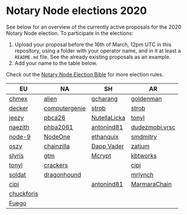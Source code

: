 # Notary Node elections 2020

See below for an overview of the currently active proposals for the 2020 Notary Node election.
To participate in the elections:

1. Upload your proposal before the 16th of March, 12pm UTC in this repository, using a folder with your operator name, and in it at least a `README.md` file. See the already existing proposals as an example.
2. Add your name to the table below.

Check out the [Notary Node Election Bible](https://github.com/KomodoPlatform/dPoW/blob/dev/doc/bible.md) for more election rules.  


|   EU	|   NA	|   SH	|   AR	|
|---	|---	|---	|---	|
|   [chmex](chmex/README.md)	    |   [alien](alien/README.md)	                |   [gcharang](gcharang/README.md)  |   [goldenman](goldenman/README.md)	|   	
|   [decker](decker/README.md)	    |   [computergenie](computergenie/README.md)	|   [strob](strob/README.md)	    |   [strob](strob/README.md)	        |   	
|   [jeezy](jeezy/README.md)	    |   [pbca26](pbca26/README.md)	                |   	 [NutellaLicka](NutellaLicka/README.md)    |   [tonyl](tonyl/README.md)	        |   	
|   [naezith](naezith/README.md)    |   [phba2061](phba2061/README.md)            |  [antonind81](antonind81/README.md)   |   [dudezmobi.vrsc](dudezmobi/README.md)       |       
|   [node-9](node-9/README.md)      |   [NodeOne](NodeOne/README.md)              |   [ethanquix](ethanquix/README.md)    |   [smdmitry](smdmitry/README.md)      |       
|   [oszy](oszy/README.md)          |   [chainzilla](chainzilla/README.md)         |   [Dapp Vader](dapp_vader/README.md)    |   [zatjum](zatjum/README.md)    |       
|   [slyris](slyris/README.md)      |   [gtm](gtm/README.md)                       |   [Mcrypt](Mcrypt-nn/README.md)    |    [kbtworks](kbtworks/README.md)   |       
|   [tonyl](tonyl/README.md)        |   [crackers](crackers/README.md)             |       |    [cipi](cipi/README.md)    |
|   [soldat](soldat/README.md)      |   [dragonhound](dragonhond)                  |       |    [mrlynch](mrlynch/README.md) |
|   [cipi](cipi/README.md)          |       |   [antonind81](antonind81/README.md)       |    [MarmaraChain](MarmaraChain/README.md)    |
|   [chuckforis](chuckforis/README.md) |
|   [Fuego](fuego/README.md) |
